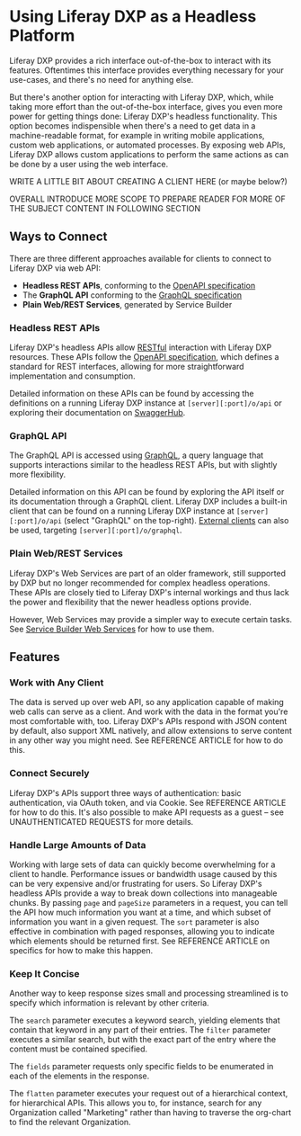 # Using Liferay DXP as a Headless Platform

Liferay DXP provides a rich interface out-of-the-box to interact with its features. Oftentimes this interface provides everything necessary for your use-cases, and there's no need for anything else.

But there's another option for interacting with Liferay DXP, which, while taking more effort than the out-of-the-box interface, gives you even more power for getting things done: Liferay DXP's headless functionality. This option becomes indispensible when there's a need to get data in a machine-readable format, for example in writing mobile applications, custom web applications, or automated processes. By exposing web APIs, Liferay DXP allows custom applications to perform the same actions as can be done by a user using the web interface.

WRITE A LITTLE BIT ABOUT CREATING A CLIENT HERE (or maybe below?)

OVERALL INTRODUCE MORE SCOPE TO PREPARE READER FOR MORE OF THE SUBJECT CONTENT IN FOLLOWING SECTION

## Ways to Connect

There are three different approaches available for clients to connect to Liferay DXP via web API:
* __Headless REST APIs__, conforming to the [OpenAPI specification](https://swagger.io/docs/specification/about/)
* The __GraphQL API__ conforming to the [GraphQL specification](https://graphql.github.io/graphql-spec/June2018/)
* __Plain Web/REST Services__, generated by Service Builder

### Headless REST APIs

Liferay DXP's headless APIs allow [RESTful](https://www.w3.org/TR/2004/NOTE-ws-arch-20040211/#relwwwrest) interaction with Liferay DXP resources. These APIs follow the [OpenAPI specification](https://swagger.io/docs/specification/about/), which defines a standard for REST interfaces, allowing for more straightforward implementation and consumption.

Detailed information on these APIs can be found by accessing the definitions on a running Liferay DXP instance at `[server][:port]/o/api` or exploring their documentation on [SwaggerHub](https://app.swaggerhub.com/apis/liferayinc/).

### GraphQL API

The GraphQL API is accessed using [GraphQL](https://graphql.org/), a query language that supports interactions similar to the headless REST APIs, but with slightly more flexibility.

Detailed information on this API can be found by exploring the API itself or its documentation through a GraphQL client. Liferay DXP includes a built-in client that can be found on a running Liferay DXP instance at `[server][:port]/o/api` (select "GraphQL" on the top-right). [External clients](https://graphql.org/graphql-js/graphql-clients/) can also be used, targeting `[server][:port]/o/graphql`.

### Plain Web/REST Services

Liferay DXP's Web Services are part of an older framework, still supported by DXP but no longer recommended for complex headless operations. These APIs are closely tied to Liferay DXP's internal workings and thus lack the power and flexibility that the newer headless options provide.

However, Web Services may provide a simpler way to execute certain tasks. See [Service Builder Web Services](https://help.liferay.com/hc/en-us/articles/360017887112-Service-Builder-Web-Services) for how to use them.

## Features

### Work with Any Client

The data is served up over web API, so any application capable of making web calls can serve as a client. And work with the data in the format you're most comfortable with, too. Liferay DXP's APIs respond with JSON content by default, also support XML natively, and allow extensions to serve content in any other way you might need. See REFERENCE ARTICLE for how to do this.

### Connect Securely

Liferay DXP's APIs support three ways of authentication: basic authentication, via OAuth token, and via Cookie. See REFERENCE ARTICLE for how to do this. It's also possible to make API requests as a guest – see UNAUTHENTICATED REQUESTS for more details.

### Handle Large Amounts of Data

Working with large sets of data can quickly become overwhelming for a client to handle. Performance issues or bandwidth usage caused by this can be very expensive and/or frustrating for users. So Liferay DXP's headless APIs provide a way to break down collections into manageable chunks. By passing `page` and `pageSize` parameters in a request, you can tell the API how much information you want at a time, and which subset of information you want in a given request. The `sort` parameter is also effective in combination with paged responses, allowing you to indicate which elements should be returned first. See REFERENCE ARTICLE on specifics for how to make this happen.

### Keep It Concise

Another way to keep response sizes small and processing streamlined is to specify which information is relevant by other criteria.

The `search` parameter executes a keyword search, yielding elements that contain that keyword in any part of their entries. The `filter` parameter executes a similar search, but with the exact part of the entry where the content must be contained specified.

The `fields` parameter requests only specific fields to be enumerated in each of the elements in the response.

The `flatten` parameter executes your request out of a hierarchical context, for hierarchical APIs. This allows you to, for instance, search for any Organization called "Marketing" rather than having to traverse the org-chart to find the relevant Organization.
